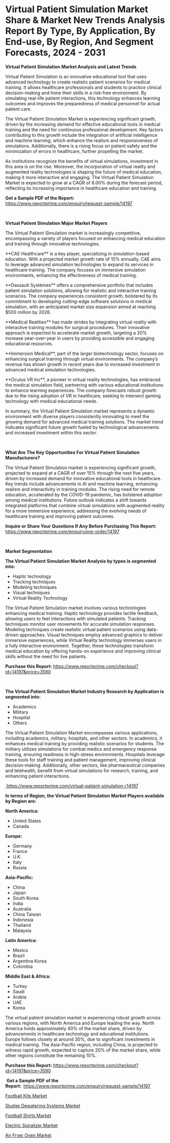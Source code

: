 <p><h1>Virtual Patient Simulation Market Share & Market New Trends Analysis Report By Type, By Application, By End-use, By Region, And Segment Forecasts, 2024 - 2031</h1></p><p><strong>Virtual Patient Simulation Market Analysis and Latest Trends</strong></p>
<p><p>Virtual Patient Simulation is an innovative educational tool that uses advanced technology to create realistic patient scenarios for medical training. It allows healthcare professionals and students to practice clinical decision-making and hone their skills in a risk-free environment. By simulating real-life patient interactions, this technology enhances learning outcomes and improves the preparedness of medical personnel for actual patient care.</p><p>The Virtual Patient Simulation Market is experiencing significant growth, driven by the increasing demand for effective educational tools in medical training and the need for continuous professional development. Key factors contributing to this growth include the integration of artificial intelligence and machine learning, which enhance the realism and responsiveness of simulations. Additionally, there is a rising focus on patient safety and the minimization of errors in healthcare, further propelling the market.</p><p>As institutions recognize the benefits of virtual simulations, investment in this area is on the rise. Moreover, the incorporation of virtual reality and augmented reality technologies is shaping the future of medical education, making it more interactive and engaging. The Virtual Patient Simulation Market is expected to grow at a CAGR of 6.00% during the forecast period, reflecting its increasing importance in healthcare education and training.</p></p>
<p><strong>Get a Sample PDF of the Report:&nbsp;</strong> <a href="https://www.reportprime.com/enquiry/request-sample/14197">https://www.reportprime.com/enquiry/request-sample/14197</a></p>
<p>&nbsp;</p>
<p><strong>Virtual Patient Simulation Major Market Players</strong></p>
<p><p>The Virtual Patient Simulation market is increasingly competitive, encompassing a variety of players focused on enhancing medical education and training through innovative technologies.</p><p>**CAE Healthcare** is a key player, specializing in simulation-based education. With a projected market growth rate of 15% annually, CAE aims to leverage advanced simulation technologies to expand its services in healthcare training. The company focuses on immersive simulation environments, enhancing the effectiveness of medical training.</p><p>**Dassault Systèmes** offers a comprehensive portfolio that includes patient simulation solutions, allowing for realistic and interactive training scenarios. The company experiences consistent growth, bolstered by its commitment to developing cutting-edge software solutions in medical simulation, with an anticipated market size expansion aimed at reaching $500 million by 2026.</p><p>**Medical Realities** has made strides by integrating virtual reality with interactive training modules for surgical procedures. Their innovative approach is expected to accelerate market growth, targeting a 20% increase year-over-year in users by providing accessible and engaging educational resources.</p><p>**Immersion Medical**, part of the larger biotechnology sector, focuses on enhancing surgical training through virtual environments. The company’s revenue has shown growth in recent years due to increased investment in advanced medical simulation technologies.</p><p>**Oculus VR Inc**, a pioneer in virtual reality technologies, has embraced the medical simulation field, partnering with various educational institutions to enhance learning experiences. The company forecasts robust growth due to the rising adoption of VR in healthcare, seeking to intersect gaming technology with medical educational needs.</p><p>In summary, the Virtual Patient Simulation market represents a dynamic environment with diverse players consistently innovating to meet the growing demand for advanced medical training solutions. The market trend indicates significant future growth fueled by technological advancements and increased investment within this sector.</p></p>
<p>&nbsp;</p>
<p><strong>What Are The Key Opportunities For Virtual Patient Simulation Manufacturers?</strong></p>
<p><p>The Virtual Patient Simulation market is experiencing significant growth, projected to expand at a CAGR of over 15% through the next five years, driven by increased demand for innovative educational tools in healthcare. Key trends include advancements in AI and machine learning, enhancing realism and interactivity in training modules. The rising need for remote education, accelerated by the COVID-19 pandemic, has bolstered adoption among medical institutions. Future outlook indicates a shift towards integrated platforms that combine virtual simulations with augmented reality for a more immersive experience, addressing the evolving needs of healthcare training and improving patient outcomes.</p></p>
<p><strong>Inquire or Share Your Questions If Any Before Purchasing This Report:</strong> <a href="https://www.reportprime.com/enquiry/pre-order/14197">https://www.reportprime.com/enquiry/pre-order/14197</a></p>
<p>&nbsp;</p>
<p><strong>Market Segmentation</strong></p>
<p><strong>The Virtual Patient Simulation Market Analysis by types is segmented into:</strong></p>
<p><ul><li>Haptic technology</li><li>Tracking techniques</li><li>Modeling techniques</li><li>Visual techniques</li><li>Virtual Reality Technology</li></ul></p>
<p><p>The Virtual Patient Simulation market involves various technologies enhancing medical training. Haptic technology provides tactile feedback, allowing users to feel interactions with simulated patients. Tracking techniques monitor user movements for accurate simulation responses. Modeling techniques create realistic virtual patient scenarios using data-driven approaches. Visual techniques employ advanced graphics to deliver immersive experiences, while Virtual Reality technology immerses users in a fully interactive environment. Together, these technologies transform medical education by offering hands-on experience and improving clinical skills without the need for live patients.</p></p>
<p><strong>Purchase this Report:&nbsp;</strong><a href="https://www.reportprime.com/checkout?id=14197&price=3590">https://www.reportprime.com/checkout?id=14197&price=3590</a></p>
<p>&nbsp;</p>
<p><strong>The Virtual Patient Simulation Market Industry Research by Application is segmented into:</strong></p>
<p><ul><li>Academics</li><li>Military</li><li>Hospital</li><li>Others</li></ul></p>
<p><p>The Virtual Patient Simulation Market encompasses various applications, including academics, military, hospitals, and other sectors. In academics, it enhances medical training by providing realistic scenarios for students. The military utilizes simulations for combat medics and emergency response training, ensuring readiness in high-stress environments. Hospitals leverage these tools for staff training and patient management, improving clinical decision-making. Additionally, other sectors, like pharmaceutical companies and telehealth, benefit from virtual simulations for research, training, and enhancing patient interactions.</p></p>
<p><a href="https://www.reportprime.com/virtual-patient-simulation-r14197">&nbsp;https://www.reportprime.com/virtual-patient-simulation-r14197</a></p>
<p><strong>In terms of Region, the Virtual Patient Simulation Market Players available by Region are:</strong></p>
<p>
    <p> <strong> North America: </strong>
        <ul>
            <li>United States</li>
            <li>Canada</li>
        </ul>
        </p> 
    <p> <strong> Europe: </strong>
        <ul>
            <li>Germany</li>
            <li>France</li>
            <li>U.K.</li>
            <li>Italy</li>
            <li>Russia</li>
        </ul>
        </p> 
    <p> <strong> Asia-Pacific: </strong>
        <ul>
            <li>China</li>
            <li>Japan</li>
            <li>South Korea</li>
            <li>India</li>
            <li>Australia</li>
            <li>China Taiwan</li>
            <li>Indonesia</li>
            <li>Thailand</li>
            <li>Malaysia</li>
        </ul>
        </p> 
    <p> <strong> Latin America: </strong>
        <ul>
            <li>Mexico</li>
            <li>Brazil</li>
            <li>Argentina Korea</li>
            <li>Colombia</li>
        </ul>
        </p> 
    <p> <strong> Middle East & Africa: </strong>
        <ul>
            <li>Turkey</li>
            <li>Saudi</li>
            <li>Arabia</li>
            <li>UAE</li>
            <li>Korea</li>
        </ul>
    </p>
    </p>
<p><p>The virtual patient simulation market is experiencing robust growth across various regions, with North America and Europe leading the way. North America holds approximately 40% of the market share, driven by advancements in healthcare technology and educational institutions. Europe follows closely at around 30%, due to significant investments in medical training. The Asia-Pacific region, including China, is projected to witness rapid growth, expected to capture 20% of the market share, while other regions constitute the remaining 10%.</p></p>
<p><strong>Purchase this Report: </strong><a href="https://www.reportprime.com/checkout?id=14197&price=3590">https://www.reportprime.com/checkout?id=14197&price=3590</a></p>
<p>&nbsp;<strong>Get a Sample PDF of the Report:&nbsp;&nbsp;</strong><a href="https://www.reportprime.com/enquiry/request-sample/14197">https://www.reportprime.com/enquiry/request-sample/14197</a></p>
<p><strong></strong></p>
<p><p><a href="https://www.linkedin.com/pulse/global-football-kits-market-trends-analysis-future-growth-prospects-uxedc?trackingId=m0gLTS5OTnm3VACCV7%2FSmA%3D%3D">Football Kits Market</a></p><p><a href="https://issuu.com/reportprime-2/docs/sludge-dewatering-systems-market-si_09fd0182f0b3a5">Sludge Dewatering Systems Market</a></p><p><a href="https://www.linkedin.com/pulse/global-football-shirts-market-sector2024-2031-metrics-yskyc?trackingId=NsFRFwmvSm%2BjpvHa4UjEdw%3D%3D">Football Shirts Market</a></p><p><a href="https://medium.com/@mdmasty/the-electric-spiralizer-industry-analysis-report-offers-a-comprehensive-and-current-examination-e358dcc94f68">Electric Spiralizer Market</a></p><p><a href="https://medium.com/@mdmasty/the-global-air-fryer-oven-market-is-projected-to-experience-an-annual-growth-rate-of-8-from-2024-06066a719fde">Air Fryer Oven Market</a></p></p>